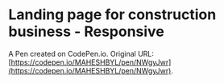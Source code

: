 # Landing page for  construction business - Responsive

A Pen created on CodePen.io. Original URL: [https://codepen.io/MAHESHBYL/pen/NWgyJwr](https://codepen.io/MAHESHBYL/pen/NWgyJwr).

